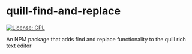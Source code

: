 # quill-find-and-replace

[![License: GPL](https://img.shields.io/badge/License-GPL-yellow.svg)](https://opensource.org/licenses/GPL-3.0)

An NPM package that adds find and replace functionality to the quill rich text editor
